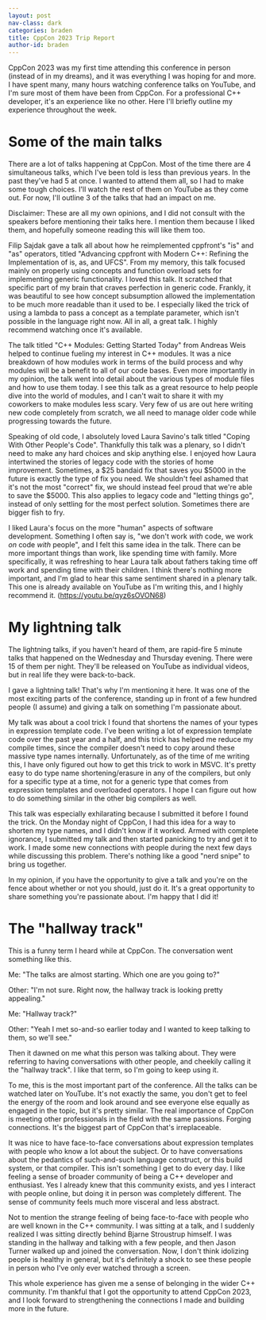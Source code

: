 ```yaml
---
layout: post
nav-class: dark
categories: braden
title: CppCon 2023 Trip Report
author-id: braden
---
```


CppCon 2023 was my first time attending this conference in person (instead of in my dreams), and it was everything I was hoping for and more. I have spent many, many hours watching conference talks on YouTube, and I'm sure most of them have been from CppCon. For a professional C++ developer, it's an experience like no other. Here I'll briefly outline my experience throughout the week.

# Some of the main talks

There are a lot of talks happening at CppCon. Most of the time there are 4 simultaneous talks, which I've been told is less than previous years. In the past they've had 5 at once. I wanted to attend them all, so I had to make some tough choices. I'll watch the rest of them on YouTube as they come out. For now, I'll outline 3 of the talks that had an impact on me.

Disclaimer: These are all my own opinions, and I did not consult with the speakers before mentioning their talks here. I mention them because I liked them, and hopefully someone reading this will like them too.

Filip Sajdak gave a talk all about how he reimplemented cppfront's "is" and "as" operators, titled "Advancing cppfront with Modern C++: Refining the Implementation of is, as, and UFCS". From my memory, this talk focused mainly on properly using concepts and function overload sets for implementing generic functionality. I loved this talk. It scratched that specific part of my brain that craves perfection in generic code. Frankly, it was beautiful to see how concept subsumption allowed the implementation to be much more readable than it used to be. I especially liked the trick of using a lambda to pass a concept as a template parameter, which isn't possible in the language right now. All in all, a great talk. I highly recommend watching once it's available.

The talk titled "C++ Modules: Getting Started Today" from Andreas Weis helped to continue fueling my interest in C++ modules. It was a nice breakdown of how modules work in terms of the build process and why modules will be a benefit to all of our code bases. Even more importantly in my opinion, the talk went into detail about the various types of module files and how to use them today. I see this talk as a great resource to help people dive into the world of modules, and I can't wait to share it with my coworkers to make modules less scary. Very few of us are out here writing new code completely from scratch, we all need to manage older code while progressing towards the future.

Speaking of old code, I absolutely loved Laura Savino's talk titled "Coping With Other People's Code". Thankfully this talk was a plenary, so I didn't need to make any hard choices and skip anything else. I enjoyed how Laura intertwined the stories of legacy code with the stories of home improvement. Sometimes, a $25 bandaid fix that saves you $5000 in the future is exactly the type of fix you need. We shouldn't feel ashamed that it's not the most "correct" fix, we should instead feel proud that we're able to save the $5000. This also applies to legacy code and "letting things go", instead of only settling for the most perfect solution. Sometimes there are bigger fish to fry.

I liked Laura's focus on the more "human" aspects of software development. Something I often say is, "we don't work *with* code, we work *on* code *with* people", and I felt this same idea in the talk. There can be more important things than work, like spending time with family. More specifically, it was refreshing to hear Laura talk about fathers taking time off work and spending time with their children. I think there's nothing more important, and I'm glad to hear this same sentiment shared in a plenary talk. This one is already available on YouTube as I'm writing this, and I highly recommend it. (https://youtu.be/qyz6sOVON68)

# My lightning talk

The lightning talks, if you haven't heard of them, are rapid-fire 5 minute talks that happened on the Wednesday and Thursday evening. There were 15 of them per night. They'll be released on YouTube as individual videos, but in real life they were back-to-back.

I gave a lightning talk! That's why I'm mentioning it here. It was one of the most exciting parts of the conference, standing up in front of a few hundred people (I assume) and giving a talk on something I'm passionate about.

My talk was about a cool trick I found that shortens the names of your types in expression template code. I've been writing a lot of expression template code over the past year and a half, and this trick has helped me reduce my compile times, since the compiler doesn't need to copy around these massive type names internally. Unfortunately, as of the time of me writing this, I have only figured out how to get this trick to work in MSVC. It's pretty easy to do type name shortening/erasure in any of the compilers, but only for a specific type at a time, not for a generic type that comes from expression templates and overloaded operators. I hope I can figure out how to do something similar in the other big compilers as well.

This talk was especially exhilarating because I submitted it before I found the trick. On the Monday night of CppCon, I had this idea for a way to shorten my type names, and I didn't know if it worked. Armed with complete ignorance, I submitted my talk and then started panicking to try and get it to work. I made some new connections with people during the next few days while discussing this problem. There's nothing like a good "nerd snipe" to bring us together.

In my opinion, if you have the opportunity to give a talk and you're on the fence about whether or not you should, just do it. It's a great opportunity to share something you're passionate about. I'm happy that I did it!

# The "hallway track"

This is a funny term I heard while at CppCon. The conversation went something like this.

Me: "The talks are almost starting. Which one are you going to?"

Other: "I'm not sure. Right now, the hallway track is looking pretty appealing."

Me: "Hallway track?"

Other: "Yeah I met so-and-so earlier today and I wanted to keep talking to them, so we'll see."

Then it dawned on me what this person was talking about. They were referring to having conversations with other people, and cheekily calling it the "hallway track". I like that term, so I'm going to keep using it.

To me, this is the most important part of the conference. All the talks can be watched later on YouTube. It's not exactly the same, you don't get to feel the energy of the room and look around and see everyone else equally as engaged in the topic, but it's pretty similar. The real importance of CppCon is meeting other professionals in the field with the same passions. Forging connections. It's the biggest part of CppCon that's irreplaceable.

It was nice to have face-to-face conversations about expression templates with people who know a lot about the subject. Or to have conversations about the pedantics of such-and-such language construct, or this build system, or that compiler. This isn't something I get to do every day. I like feeling a sense of broader community of being a C++ developer and enthusiast. Yes I already knew that this community exists, and yes I interact with people online, but doing it in person was completely different. The sense of community feels much more visceral and less abstract.

Not to mention the strange feeling of being face-to-face with people who are well known in the C++ community. I was sitting at a talk, and I suddenly realized I was sitting directly behind Bjarne Stroustrup himself. I was standing in the hallway and talking with a few people, and then Jason Turner walked up and joined the conversation. Now, I don't think idolizing people is healthy in general, but it's definitely a shock to see these people in person who I've only ever watched through a screen.

This whole experience has given me a sense of belonging in the wider C++ community. I'm thankful that I got the opportunity to attend CppCon 2023, and I look forward to strengthening the connections I made and building more in the future.
